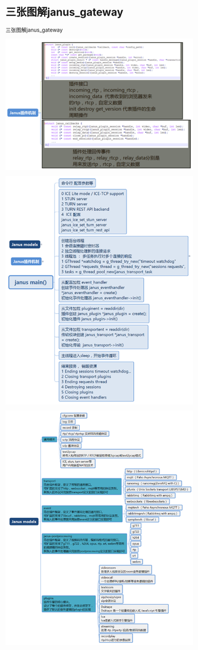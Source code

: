 # 三张图解janus_gateway
三张图解janus_gateway


![插件接口](plugin_interface.png "plugin_interface")

![主程序流程](janus_main.png "janus_main")

![模块划分](janus_models.png "janus_models")

